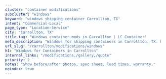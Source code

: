 ```yaml
---
cluster: "container modifications"
subcluster: "windows"
keyword: "windows shipping container Carrollton, TX"
intent: "Commercial-Local"
page_type: "Location-Service"
city: "Carrollton, TX"
title_tag: "Windows container mods in Carrollton | LC Container"
meta_description: "Windows for shipping containers in Carrollton, TX. Local fabrication & pro install. LC Container — Since 2003. Get a quote."
url_slug: "/carrollton/modifications/windows"
h1: "Windows for Containers in Carrollton"
internal_links: "/modifications,/gallery,/quote"
priority: 2
notes: "Show before/after photos, spec sheet, lead times, warranty."
noindex: true
---
```


<!-- TODO: Add unique city/inventory copy, images, and internal links here. -->

